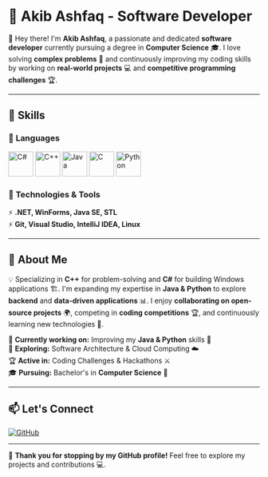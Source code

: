 # 🚀 Akib Ashfaq - Software Developer  

👋 Hey there! I'm **Akib Ashfaq**, a passionate and dedicated **software developer** currently pursuing a degree in **Computer Science** 🎓. I love solving **complex problems** 🧩 and continuously improving my coding skills by working on **real-world projects** 💻 and **competitive programming challenges** 🏆.  

---

## 💼 Skills  

### 🔹 **Languages**  
<p align="left">
  <img src="https://cdn.jsdelivr.net/gh/devicons/devicon/icons/csharp/csharp-original.svg" alt="C#" width="50" height="50"/>
  <img src="https://cdn.jsdelivr.net/gh/devicons/devicon/icons/cplusplus/cplusplus-original.svg" alt="C++" width="50" height="50"/>
  <img src="https://cdn.jsdelivr.net/gh/devicons/devicon/icons/java/java-original.svg" alt="Java" width="50" height="50"/>
  <img src="https://cdn.jsdelivr.net/gh/devicons/devicon/icons/c/c-original.svg" alt="C" width="50" height="50"/>
  <img src="https://cdn.jsdelivr.net/gh/devicons/devicon/icons/python/python-original.svg" alt="Python" width="50" height="50"/>
</p>



### 🔹 **Technologies & Tools**  
⚡ **.NET, WinForms, Java SE, STL**  
⚡ **Git, Visual Studio, IntelliJ IDEA, Linux**  

---

## 🚀 About Me  
💡 Specializing in **C++** for problem-solving and **C#** for building Windows applications 🏗️. I'm expanding my expertise in **Java & Python** to explore **backend** and **data-driven applications** 📊. I enjoy **collaborating on open-source projects** 🌍, competing in **coding competitions** 🏆, and continuously learning new technologies 🚀.  

🔭 **Currently working on:** Improving my **Java & Python** skills 🚀  
🌱 **Exploring:** Software Architecture & Cloud Computing ☁️  
🏆 **Active in:** Coding Challenges & Hackathons ⚔️  
🎓 **Pursuing:** Bachelor's in **Computer Science** 🏫  

---

## 📫 Let's Connect  
[![GitHub](https://img.shields.io/badge/GitHub-000?style=for-the-badge&logo=github)](https://github.com/AkibAshfaq)  

---

🚀 **Thank you for stopping by my GitHub profile!** Feel free to explore my projects and contributions 💻.  
